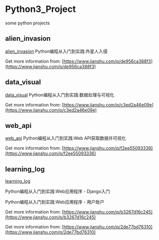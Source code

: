 # Python3_Project

some python projects

## alien_invasion
[alien_invasion](https://github.com/lichangke/Python3_Project/tree/master/alien_invasion)
Python编程从入门到实践:外星人入侵

Get more information from: [https://www.jianshu.com/p/de956ca388f3](https://www.jianshu.com/p/de956ca388f3)

## data_visual
[data_visual](https://github.com/lichangke/Python3_Project/tree/master/data_visual)
Python编程从入门到实践:数据处理与可视化

Get more information from: [https://www.jianshu.com/p/c3ed2a46e09e](https://www.jianshu.com/p/c3ed2a46e09e)

## web_api
[web_api](https://github.com/lichangke/Python3_Project/tree/master/web_api)
Python编程从入门到实践:Web API获取数据并可视化

Get more information from: [https://www.jianshu.com/p/f2ee55093336](https://www.jianshu.com/p/f2ee55093336)

## learning_log
[learning_log](https://github.com/lichangke/Python3_Project/tree/master/learning_log)

Python编程从入门到实践:Web应用程序 - Django入门

Python编程从入门到实践:Web应用程序 - 用户账户

Get more information from: [https://www.jianshu.com/p/b3267d16c245](https://www.jianshu.com/p/b3267d16c245)

Get more information from: [https://www.jianshu.com/p/2de77bd76310](https://www.jianshu.com/p/2de77bd76310)
